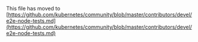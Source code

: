 This file has moved to [https://github.com/kubernetes/community/blob/master/contributors/devel/e2e-node-tests.md](https://github.com/kubernetes/community/blob/master/contributors/devel/e2e-node-tests.md)

